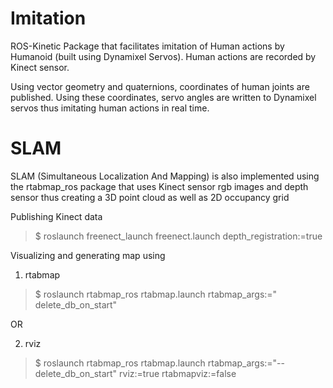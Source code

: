 # Imitation
ROS-Kinetic Package that facilitates imitation of Human actions by Humanoid (built using Dynamixel Servos). Human actions are recorded by Kinect sensor.

Using vector geometry and quaternions, coordinates of human joints are published. Using these coordinates, servo angles are written to Dynamixel servos thus imitating human actions in real time.

# SLAM
SLAM (Simultaneous Localization And Mapping) is also implemented using the rtabmap_ros package that uses Kinect sensor rgb images and depth sensor thus creating a 3D point cloud as well as 2D occupancy grid

Publishing Kinect data
> $ roslaunch freenect_launch freenect.launch depth_registration:=true

Visualizing and generating map using
1)	rtabmap 
>	 $ roslaunch rtabmap_ros rtabmap.launch rtabmap_args:=" 	delete_db_on_start"

OR
 
2) rviz
>	$ roslaunch rtabmap_ros rtabmap.launch rtabmap_args:="--delete_db_on_start" rviz:=true rtabmapviz:=false
